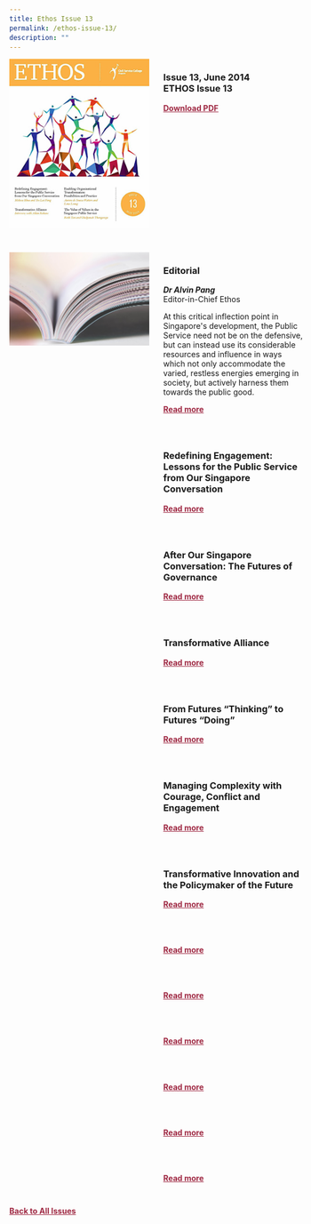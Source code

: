 ```yaml
---
title: Ethos Issue 13
permalink: /ethos-issue-13/
description: ""
---
```

<style>

.back a
{
	color: #9f2943;
	font-weight: bold;
	}
	


.text
{
	width: 50%;
}	
	
.img1 img
{
margin-top:25px;	
}	
	
.img img
{
margin-top:15px;	
}		
	
.button1 a
{
	color: #9f2943;
	font-weight:bold;
}
	

.grid-container {
	display: grid;
	grid-template-columns: 50% 50%;
	grid-column-gap: 5%;
	margin-bottom: 5%;
	}	
	
@media only screen and (max-width: 600px) {
	.grid-container {
		display: block;
	}
}	
</style>


<div class="grid-container">
	<div><img src="/images/Ethos_Thumbnails_Cover/ethosissue13.jpg"></div>
	<div>
		<h3>Issue 13, June 2014<br>ETHOS Issue 13</h3>
		<p></p>
		<div class="button1"><a href="https://file.go.gov.sg/ethos-issue-13.pdf">Download PDF</a></div>
	</div>
</div>

<br>

<div class="grid-container">
	<div><img src="/images/Landing_Banner_Images/tile_editorial.jpg"></div>
	<div>
		<h3>Editorial</h3>
		<b><i>Dr Alvin Pang</i></b>
		<figcaption>Editor-in-Chief Ethos</figcaption>
		<p>At this critical inflection point in Singapore's development, the Public Service need not be on the defensive, but can instead use its considerable resources and influence in ways which not only accommodate the varied, restless energies emerging in society, but actively harness them towards the public good.</p>
		<div class="button1"><a href="/ethos-issue-13/editorial/">Read more</a></div>
	</div>
</div>

<br>

<div class="grid-container">
	<div><img src=""></div>
	<div>
		<h3>Redefining Engagement: Lessons for the Public Service from Our Singapore Conversation</h3>
		<b><i></i></b>
		<p></p>
		<div class="button1"><a href="">Read more</a></div>
	</div>
</div>

<br>

<div class="grid-container">
	<div><img src=""></div>
	<div>
		<h3>After Our Singapore Conversation: The Futures of Governance</h3>
		<b><i></i></b>
		<p></p>
		<div class="button1"><a href="">Read more</a></div>
	</div>
</div>

<br>

<div class="grid-container">
	<div><img src=""></div>
	<div>
		<h3>Transformative Alliance</h3>
		<b><i></i></b>
		<p></p>
		<div class="button1"><a href="">Read more</a></div>
	</div>
</div>

<br>

<div class="grid-container">
	<div><img src=""></div>
	<div>
		<h3>From Futures “Thinking” to Futures “Doing”</h3>
		<b><i></i></b>
		<p></p>
		<div class="button1"><a href="">Read more</a></div>
	</div>
</div>

<br>

<div class="grid-container">
	<div><img src=""></div>
	<div>
		<h3>Managing Complexity with Courage, Conflict and Engagement</h3>
		<b><i></i></b>
		<p></p>
		<div class="button1"><a href="">Read more</a></div>
	</div>
</div>

<br>

<div class="grid-container">
	<div><img src=""></div>
	<div>
		<h3>Transformative Innovation and the Policymaker of the Future</h3>
		<b><i></i></b>
		<p></p>
		<div class="button1"><a href="">Read more</a></div>
	</div>
</div>

<br>

<div class="grid-container">
	<div><img src=""></div>
	<div>
		<h3></h3>
		<b><i></i></b>
		<p></p>
		<div class="button1"><a href="">Read more</a></div>
	</div>
</div>

<br>

<div class="grid-container">
	<div><img src=""></div>
	<div>
		<h3></h3>
		<b><i></i></b>
		<p></p>
		<div class="button1"><a href="">Read more</a></div>
	</div>
</div>

<br>

<div class="grid-container">
	<div><img src=""></div>
	<div>
		<h3></h3>
		<b><i></i></b>
		<p></p>
		<div class="button1"><a href="">Read more</a></div>
	</div>
</div>

<br>

<div class="grid-container">
	<div><img src=""></div>
	<div>
		<h3></h3>
		<b><i></i></b>
		<p></p>
		<div class="button1"><a href="">Read more</a></div>
	</div>
</div>

<br>

<div class="grid-container">
	<div><img src=""></div>
	<div>
		<h3></h3>
		<b><i></i></b>
		<p></p>
		<div class="button1"><a href="">Read more</a></div>
	</div>
</div>

<br>

<div class="grid-container">
	<div><img src=""></div>
	<div>
		<h3></h3>
		<b><i></i></b>
		<p></p>
		<div class="button1"><a href="">Read more</a></div>
	</div>
</div>

<br>

<div class="back">
<a href="/all-issues/">Back to All Issues</a>
</div>
